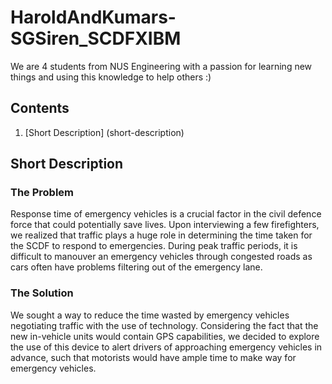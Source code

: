 # HaroldAndKumars-SGSiren_SCDFXIBM
We are 4 students from NUS Engineering with a passion for learning new things and using this knowledge to help others :)


## **Contents**
1. [Short Description] (short-description)

## **Short Description**

### **The Problem**
Response time of emergency vehicles is a crucial factor in the civil defence force that could potentially save lives. Upon interviewing a few firefighters, we realized that traffic plays a huge role in determining the time taken for the SCDF to respond to emergencies. During peak traffic periods, it is difficult to manouver an emergency vehicles through congested roads as cars often have problems filtering out of the emergency lane.

### **The Solution**
We sought a way to reduce the time wasted by emergency vehicles negotiating traffic with the use of technology. Considering the fact that the new in-vehicle units would contain GPS capabilities, we decided to explore the use of this device to alert drivers of approaching emergency vehicles in advance, such that motorists would have ample time to make way for emergency vehicles. 


